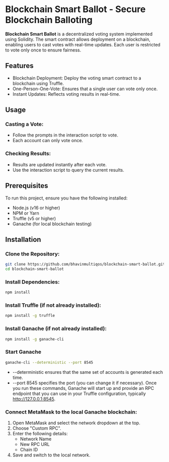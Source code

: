 # Blockchain Smart Ballot - Secure Blockchain Balloting

**Blockchain Smart Ballot** is a decentralized voting system implemented using Solidity. The smart contract allows deployment on a blockchain, enabling users to cast votes with real-time updates. Each user is restricted to vote only once to ensure fairness.
  
## Features
* Blockchain Deployment: Deploy the voting smart contract to a blockchain using Truffle.
* One-Person-One-Vote: Ensures that a single user can vote only once.
* Instant Updates: Reflects voting results in real-time.

## Usage
### Casting a Vote:
* Follow the prompts in the interaction script to vote.
* Each account can only vote once.

### Checking Results:
* Results are updated instantly after each vote.
* Use the interaction script to query the current results.

## Prerequisites
To run this project, ensure you have the following installed:

* Node.js (v16 or higher)
* NPM or Yarn
* Truffle (v5 or higher)
* Ganache (for local blockchain testing)

## Installation
### Clone the Repository:
```bash
git clone https://github.com/bhavinmultiqos/blockchain-smart-ballot.git
cd blockchain-smart-ballot
```
### Install Dependencies:
```bash
npm install
```
### Install Truffle (if not already installed):
```bash
npm install -g truffle
```
### Install Ganache (if not already installed):
```bash
npm install -g ganache-cli
```
### Start Ganache
```bash
ganache-cli --deterministic --port 8545
```
* --deterministic ensures that the same set of accounts is generated each time.
* --port 8545 specifies the port (you can change it if necessary).
Once you run these commands, Ganache will start up and provide an RPC endpoint that you can use in your Truffle configuration, typically http://127.0.0.1:8545.

### Connect MetaMask to the local Ganache blockchain:

1. Open MetaMask and select the network dropdown at the top.
2. Choose "Custom RPC".
3. Enter the following details:
    - Network Name
    - New RPC URL
    - Chain ID
4. Save and switch to the local network.


